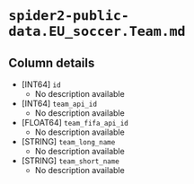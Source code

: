# `spider2-public-data.EU_soccer.Team.md`

## Column details

* [INT64]    `id`
  - No description available
* [INT64]    `team_api_id`
  - No description available
* [FLOAT64]    `team_fifa_api_id`
  - No description available
* [STRING]    `team_long_name`
  - No description available
* [STRING]    `team_short_name`
  - No description available

